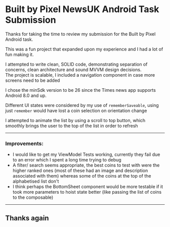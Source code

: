 # Built by Pixel NewsUK Android Task Submission

Thanks for taking the time to review my submission for the Built by Pixel Android task.

This was a fun project that expanded upon my experience and I had a lot of fun making it.

I attempted to write clean, SOLID code, demonstrating separation of concerns, clean architecture and sound MVVM design decisions.  
The project is scalable, I included a navigation component in case more screens need to be added  

I chose the minSdk version to be 26 since the Times news app supports Android 8.0 and up.

Different UI states were considered by my use of `rememberSaveable`, using just `remember` would have lost a coin selection on orientation change

I attempted to animate the list by using a scroll to top button, which smoothly brings the user to the top of the list in order to refresh

---

### Improvements:

- I would like to get my ViewModel Tests working, currently they fail due to an error which I spent a long time trying to debug
- A filter/ search seems appropriate, the best coins to test with were the higher ranked ones (most of these had an image and description associated with them)
whereas some of the coins at the top of the alphabetised list don't
- I think perhaps the BottomSheet component would be more testable if it took more parameters to hoist state better (like passing the list of coins to the composable)

---

## Thanks again
